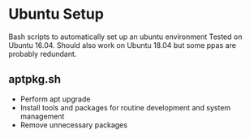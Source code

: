 # Ubuntu Setup
Bash scripts to automatically set up an ubuntu environment
Tested on Ubuntu 16.04. Should also work on Ubuntu 18.04 but some ppas are probably redundant.

## aptpkg.sh
- Perform apt upgrade
- Install tools and packages for routine development and system management
- Remove unnecessary packages
